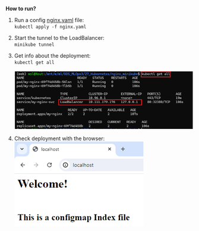 **How to run?**

1. Run a config [nginx.yaml](nginx.yaml) file:
<br>`kubectl apply -f nginx.yaml`</br>


2. Start the tunnel to the LoadBalancer:
<br>`minikube tunnel`</br>


3. Get info about the deployment:
<br>`kubectl get all`</br>
<br>![01_get_all.png](./pics/01_get_all.png)</br>


4. Check deployment with the browser:
![02_localhost.png](./pics/02_localhost.png)</br>
